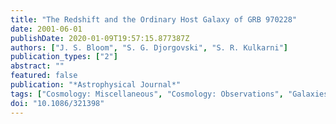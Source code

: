 ```yaml
---
title: "The Redshift and the Ordinary Host Galaxy of GRB 970228"
date: 2001-06-01
publishDate: 2020-01-09T19:57:15.877387Z
authors: ["J. S. Bloom", "S. G. Djorgovski", "S. R. Kulkarni"]
publication_types: ["2"]
abstract: ""
featured: false
publication: "*Astrophysical Journal*"
tags: ["Cosmology: Miscellaneous", "Cosmology: Observations", "Galaxies: Dwarf", "Gamma Rays: Bursts", "Astrophysics"]
doi: "10.1086/321398"
---
```


